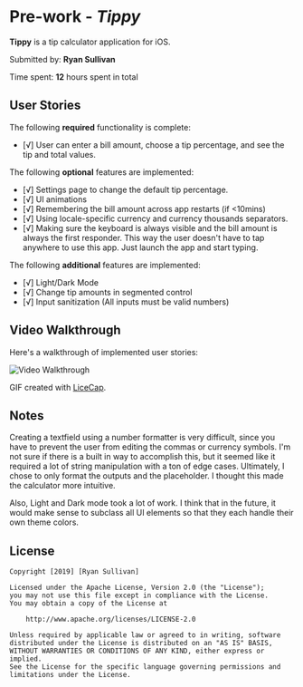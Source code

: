 # Pre-work - *Tippy*

**Tippy** is a tip calculator application for iOS.

Submitted by: **Ryan Sullivan**

Time spent: **12** hours spent in total

## User Stories

The following **required** functionality is complete:

* [√] User can enter a bill amount, choose a tip percentage, and see the tip and total values.

The following **optional** features are implemented:
* [√] Settings page to change the default tip percentage.
* [√] UI animations
* [√] Remembering the bill amount across app restarts (if <10mins)
* [√] Using locale-specific currency and currency thousands separators.
* [√] Making sure the keyboard is always visible and the bill amount is always the first responder. This way the user doesn't have to tap anywhere to use this app. Just launch the app and start typing.

The following **additional** features are implemented:

- [√] Light/Dark Mode
- [√] Change tip amounts in segmented control
- [√] Input sanitization (All inputs must be valid numbers)

## Video Walkthrough 

Here's a walkthrough of implemented user stories:

<img src='https://i.imgur.com/N25WE0w.gif' title='Video Walkthrough' width='' alt='Video Walkthrough' />

GIF created with [LiceCap](http://www.cockos.com/licecap/).

## Notes

Creating a textfield using a number formatter is very difficult, since you have to prevent the user from editing the commas or currency symbols. I'm not sure if there is a built in way to accomplish this, but it seemed like it required a lot of string manipulation with a ton of edge cases. Ultimately, I chose to only format the outputs and the placeholder. I thought this made the calculator more intuitive.

Also, Light and Dark mode took a lot of work. I think that in the future, it would make sense to subclass all UI elements so that they each handle their own theme colors.

## License

    Copyright [2019] [Ryan Sullivan]

    Licensed under the Apache License, Version 2.0 (the "License");
    you may not use this file except in compliance with the License.
    You may obtain a copy of the License at

        http://www.apache.org/licenses/LICENSE-2.0

    Unless required by applicable law or agreed to in writing, software
    distributed under the License is distributed on an "AS IS" BASIS,
    WITHOUT WARRANTIES OR CONDITIONS OF ANY KIND, either express or implied.
    See the License for the specific language governing permissions and
    limitations under the License.
